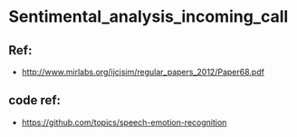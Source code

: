 # Sentimental_analysis_incoming_call

## Ref: 

- http://www.mirlabs.org/ijcisim/regular_papers_2012/Paper68.pdf

## code ref: 

- https://github.com/topics/speech-emotion-recognition